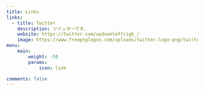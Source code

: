 ```yaml
---
title: Links
links:
  - title: Twitter
    description: ツイッターです。
    website: https://twitter.com/updownleftrigh_/
    image: https://www.freepnglogos.com/uploads/twitter-logo-png/twitter-logo-vector-png-clipart-1.png
menu:
    main: 
        weight: -50
        params:
            icon: link

comments: false
---
```


